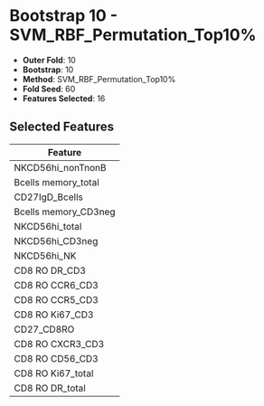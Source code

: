 # Bootstrap 10 - SVM_RBF_Permutation_Top10%

- **Outer Fold**: 10
- **Bootstrap**: 10
- **Method**: SVM_RBF_Permutation_Top10%
- **Fold Seed**: 60
- **Features Selected**: 16

## Selected Features

| Feature |
|---------|
| NKCD56hi_nonTnonB |
| Bcells memory_total |
| CD27IgD_Bcells |
| Bcells memory_CD3neg |
| NKCD56hi_total |
| NKCD56hi_CD3neg |
| NKCD56hi_NK |
| CD8 RO DR_CD3 |
| CD8 RO CCR6_CD3 |
| CD8 RO CCR5_CD3 |
| CD8  RO Ki67_CD3 |
| CD27_CD8RO |
| CD8 RO CXCR3_CD3 |
| CD8 RO CD56_CD3 |
| CD8 RO Ki67_total |
| CD8 RO DR_total |
